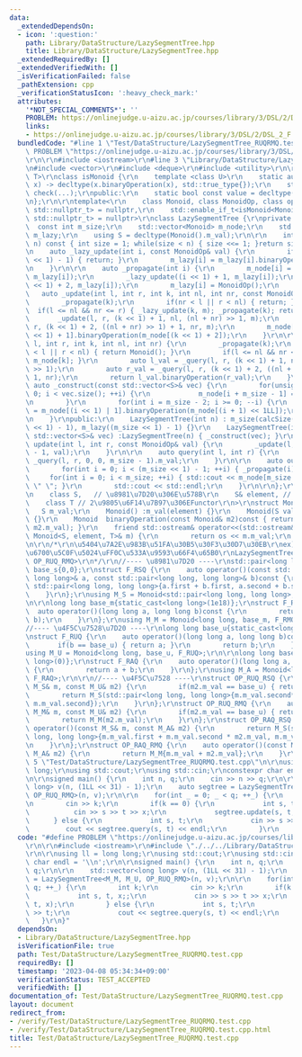 ```yaml
---
data:
  _extendedDependsOn:
  - icon: ':question:'
    path: Library/DataStructure/LazySegmentTree.hpp
    title: Library/DataStructure/LazySegmentTree.hpp
  _extendedRequiredBy: []
  _extendedVerifiedWith: []
  _isVerificationFailed: false
  _pathExtension: cpp
  _verificationStatusIcon: ':heavy_check_mark:'
  attributes:
    '*NOT_SPECIAL_COMMENTS*': ''
    PROBLEM: https://onlinejudge.u-aizu.ac.jp/courses/library/3/DSL/2/DSL_2_F
    links:
    - https://onlinejudge.u-aizu.ac.jp/courses/library/3/DSL/2/DSL_2_F
  bundledCode: "#line 1 \"Test/DataStructure/LazySegmentTree_RUQRMQ.test.cpp\"\n#define\
    \ PROBLEM \"https://onlinejudge.u-aizu.ac.jp/courses/library/3/DSL/2/DSL_2_F\"\
    \r\n\r\n#include <iostream>\r\n#line 3 \"Library/DataStructure/LazySegmentTree.hpp\"\
    \n#include <vector>\r\n#include <deque>\r\n#include <utility>\r\n\r\ntemplate<class\
    \ T>\r\nclass isMonoid {\r\n    template <class U>\r\n    static auto check(U\
    \ x) -> decltype(x.binaryOperation(x), std::true_type{});\r\n    static std::false_type\
    \ check(...);\r\npublic:\r\n    static bool const value = decltype(check(std::declval<T>()))::value;\r\
    \n};\r\n\r\ntemplate<\r\n    class Monoid, class MonoidOp, class op,\r\n    std::enable_if_t<isMonoid<Monoid>::value,\
    \ std::nullptr_t> = nullptr,\r\n    std::enable_if_t<isMonoid<MonoidOp>::value,\
    \ std::nullptr_t> = nullptr>\r\nclass LazySegmentTree {\r\nprivate:\r\n\r\n  \
    \  const int m_size;\r\n    std::vector<Monoid> m_node;\r\n    std::vector<MonoidOp>\
    \ m_lazy;\r\n    using S = decltype(Monoid().m_val);\r\n\r\n    int calcSize(int\
    \ n) const { int size = 1; while(size < n) { size <<= 1; }return size; }\r\n\r\
    \n    auto _lazy_update(int i, const MonoidOp& val) {\r\n        if(i >= (m_size\
    \ << 1) - 1) { return; }\r\n        m_lazy[i] = m_lazy[i].binaryOperation(val);\r\
    \n    }\r\n\r\n    auto _propagate(int i) {\r\n        m_node[i] = op()(m_node[i],\
    \ m_lazy[i]);\r\n        _lazy_update((i << 1) + 1, m_lazy[i]);\r\n        _lazy_update((i\
    \ << 1) + 2, m_lazy[i]);\r\n        m_lazy[i] = MonoidOp();\r\n    }\r\n\r\n \
    \   auto _update(int l, int r, int k, int nl, int nr, const MonoidOp& m) {\r\n\
    \        _propagate(k);\r\n        if(nr < l || r < nl) { return; }\r\n      \
    \  if(l <= nl && nr <= r) { _lazy_update(k, m); _propagate(k); return; }\r\n \
    \       _update(l, r, (k << 1) + 1, nl, (nl + nr) >> 1, m);\r\n        _update(l,\
    \ r, (k << 1) + 2, ((nl + nr) >> 1) + 1, nr, m);\r\n        m_node[k] = m_node[(k\
    \ << 1) + 1].binaryOperation(m_node[(k << 1) + 2]);\r\n    }\r\n\r\n    auto _query(int\
    \ l, int r, int k, int nl, int nr) {\r\n        _propagate(k);\r\n        if(nr\
    \ < l || r < nl) { return Monoid(); }\r\n        if(l <= nl && nr <= r) { return\
    \ m_node[k]; }\r\n        auto l_val = _query(l, r, (k << 1) + 1, nl, (nl + nr)\
    \ >> 1);\r\n        auto r_val = _query(l, r, (k << 1) + 2, ((nl + nr) >> 1) +\
    \ 1, nr);\r\n        return l_val.binaryOperation(r_val);\r\n    }\r\n\r\n   \
    \ auto _construct(const std::vector<S>& vec) {\r\n        for(unsigned int i =\
    \ 0; i < vec.size(); ++i) {\r\n            m_node[i + m_size - 1] = Monoid(vec[i]);\r\
    \n        }\r\n        for(int i = m_size - 2; i >= 0; --i) {\r\n            m_node[i]\
    \ = m_node[(i << 1) | 1].binaryOperation(m_node[(i + 1) << 1LL]);\r\n        }\r\
    \n    }\r\npublic:\r\n    LazySegmentTree(int n) : m_size(calcSize(n)), m_node((m_size\
    \ << 1) - 1), m_lazy((m_size << 1) - 1) {}\r\n    LazySegmentTree(int n, const\
    \ std::vector<S>& vec) :LazySegmentTree(n) { _construct(vec); }\r\n\r\n    auto\
    \ update(int l, int r, const MonoidOp& val) {\r\n        _update(l, r, 0, 0, m_size\
    \ - 1, val);\r\n    }\r\n\r\n    auto query(int l, int r) {\r\n        return\
    \ _query(l, r, 0, 0, m_size - 1).m_val;\r\n    }\r\n\r\n    auto output() {\r\n\
    \        for(int i = 0; i < (m_size << 1) - 1; ++i) { _propagate(i); }\r\n   \
    \     for(int i = 0; i < m_size; ++i) { std::cout << m_node[m_size + i - 1] <<\
    \ \" \"; }\r\n        std::cout << std::endl;\r\n    }\r\n\r\n};\r\n\r\ntemplate<\r\
    \n    class S,   // \u8981\u7D20\u306E\u578B\r\n    S& element, // \u5143\r\n\
    \    class T // 2\u9805\u6F14\u7B97\u306EFunctor\r\n>\r\nstruct Monoid {\r\n \
    \   S m_val;\r\n    Monoid() :m_val(element) {}\r\n    Monoid(S val) :m_val(val)\
    \ {}\r\n    Monoid  binaryOperation(const Monoid& m2)const { return T()(m_val,\
    \ m2.m_val); }\r\n    friend std::ostream& operator<<(std::ostream& os, const\
    \ Monoid<S, element, T>& m) {\r\n        return os << m.m_val;\r\n    }\r\n};\r\
    \n\r\n/*\r\n\u5404\u7A2E\u983B\u51FA\u30B5\u30F3\u30D7\u30EB\r\nex) \u533A\u9593\
    \u6700\u5C0F\u5024\uFF0C\u533A\u9593\u66F4\u65B0\r\nLazySegmentTree<M_M, M_U,\
    \ OP_RUQ_RMQ>\r\n*/\r\n//---- \u8981\u7D20 ----\r\nstd::pair<long long, long long>\
    \ base_s{0,0};\r\nstruct F_RSQ {\r\n    auto operator()(const std::pair<long long,\
    \ long long>& a, const std::pair<long long, long long>& b)const {\r\n        return\
    \ std::pair<long long, long long>{a.first + b.first, a.second + b.second};\r\n\
    \    }\r\n};\r\nusing M_S = Monoid<std::pair<long long, long long>, base_s, F_RSQ>;\r\
    \n\r\nlong long base_m{static_cast<long long>(1e18)};\r\nstruct F_RMQ {\r\n  \
    \  auto operator()(long long a, long long b)const {\r\n        return std::min(a,\
    \ b);\r\n    }\r\n};\r\nusing M_M = Monoid<long long, base_m, F_RMQ>;\r\n\r\n\
    //---- \u4F5C\u7528\u7D20 ----\r\nlong long base_u{static_cast<long long>(-1e18)};\r\
    \nstruct F_RUQ {\r\n    auto operator()(long long a, long long b)const {\r\n \
    \       if(b == base_u) { return a; }\r\n        return b;\r\n    }\r\n};\r\n\
    using M_U = Monoid<long long, base_u, F_RUQ>;\r\n\r\nlong long base_a{static_cast<long\
    \ long>(0)};\r\nstruct F_RAQ {\r\n    auto operator()(long long a, long long b)const\
    \ {\r\n        return a + b;\r\n    }\r\n};\r\nusing M_A = Monoid<long long, base_a,\
    \ F_RAQ>;\r\n\r\n//---- \u4F5C\u7528 ----\r\nstruct OP_RUQ_RSQ {\r\n    auto operator()(const\
    \ M_S& m, const M_U& m2) {\r\n        if(m2.m_val == base_u) { return m; }\r\n\
    \        return M_S(std::pair<long long, long long>{m.m_val.second* m2.m_val,\
    \ m.m_val.second});\r\n    }\r\n};\r\nstruct OP_RUQ_RMQ {\r\n    auto operator()(const\
    \ M_M& m, const M_U& m2) {\r\n        if(m2.m_val == base_u) { return m; }\r\n\
    \        return M_M(m2.m_val);\r\n    }\r\n};\r\nstruct OP_RAQ_RSQ {\r\n    auto\
    \ operator()(const M_S& m, const M_A& m2) {\r\n        return M_S(std::pair<long\
    \ long, long long>{m.m_val.first + m.m_val.second * m2.m_val, m.m_val.second});\r\
    \n    }\r\n};\r\nstruct OP_RAQ_RMQ {\r\n    auto operator()(const M_M& m, const\
    \ M_A& m2) {\r\n        return M_M{m.m_val + m2.m_val};\r\n    }\r\n};\r\n#line\
    \ 5 \"Test/DataStructure/LazySegmentTree_RUQRMQ.test.cpp\"\n\r\nusing ll = long\
    \ long;\r\nusing std::cout;\r\nusing std::cin;\r\nconstexpr char endl = '\\n';\r\
    \n\r\nsigned main() {\r\n    int n, q;\r\n    cin >> n >> q;\r\n\r\n    std::vector<long\
    \ long> v(n, (1LL << 31) - 1);\r\n    auto segtree = LazySegmentTree<M_M, M_U,\
    \ OP_RUQ_RMQ>(n, v);\r\n\r\n    for(int _ = 0; _ < q; ++_) {\r\n        int k;\r\
    \n        cin >> k;\r\n        if(k == 0) {\r\n            int s, t, x;;\r\n \
    \           cin >> s >> t >> x;\r\n            segtree.update(s, t, x);\r\n  \
    \      } else {\r\n            int s, t;\r\n            cin >> s >> t;\r\n   \
    \         cout << segtree.query(s, t) << endl;\r\n        }\r\n    }\r\n}\n"
  code: "#define PROBLEM \"https://onlinejudge.u-aizu.ac.jp/courses/library/3/DSL/2/DSL_2_F\"\
    \r\n\r\n#include <iostream>\r\n#include \"./../../Library/DataStructure/LazySegmentTree.hpp\"\
    \r\n\r\nusing ll = long long;\r\nusing std::cout;\r\nusing std::cin;\r\nconstexpr\
    \ char endl = '\\n';\r\n\r\nsigned main() {\r\n    int n, q;\r\n    cin >> n >>\
    \ q;\r\n\r\n    std::vector<long long> v(n, (1LL << 31) - 1);\r\n    auto segtree\
    \ = LazySegmentTree<M_M, M_U, OP_RUQ_RMQ>(n, v);\r\n\r\n    for(int _ = 0; _ <\
    \ q; ++_) {\r\n        int k;\r\n        cin >> k;\r\n        if(k == 0) {\r\n\
    \            int s, t, x;;\r\n            cin >> s >> t >> x;\r\n            segtree.update(s,\
    \ t, x);\r\n        } else {\r\n            int s, t;\r\n            cin >> s\
    \ >> t;\r\n            cout << segtree.query(s, t) << endl;\r\n        }\r\n \
    \   }\r\n}"
  dependsOn:
  - Library/DataStructure/LazySegmentTree.hpp
  isVerificationFile: true
  path: Test/DataStructure/LazySegmentTree_RUQRMQ.test.cpp
  requiredBy: []
  timestamp: '2023-04-08 05:34:34+09:00'
  verificationStatus: TEST_ACCEPTED
  verifiedWith: []
documentation_of: Test/DataStructure/LazySegmentTree_RUQRMQ.test.cpp
layout: document
redirect_from:
- /verify/Test/DataStructure/LazySegmentTree_RUQRMQ.test.cpp
- /verify/Test/DataStructure/LazySegmentTree_RUQRMQ.test.cpp.html
title: Test/DataStructure/LazySegmentTree_RUQRMQ.test.cpp
---
```

